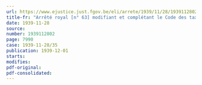```yaml
---
url: https://www.ejustice.just.fgov.be/eli/arrete/1939/11/28/1939112802/justel
title-fr: "Arrêté royal [n° 63] modifiant et complétant le Code des taxes assimilées au timbre"
date: 1939-11-28
source:
number: 1939112802
page: 7990
case: 1939-11-28/35
publication: 1939-12-01
starts:
modifies:
pdf-original:
pdf-consolidated:
---
```


